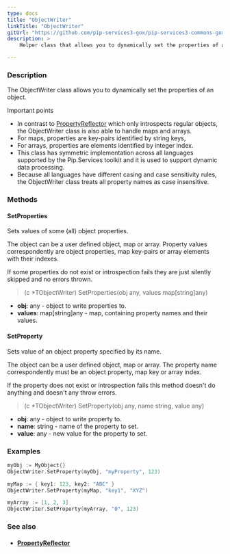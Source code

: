 ```yaml
---
type: docs
title: "ObjectWriter"
linkTitle: "ObjectWriter"
gitUrl: "https://github.com/pip-services3-gox/pip-services3-commons-gox"
description: >
    Helper class that allows you to dynamically set the properties of an object. 

---
```


### Description

The ObjectWriter class allows you to dynamically set the properties of an object. 

Important points

- In contrast to [PropertyReflector](../property_reflector) which only introspects regular objects, the ObjectWriter class is also able to handle maps and arrays.
- For maps, properties are key-pairs identified by string keys,
- For arrays, properties are elements identified by integer index.
- This class has symmetric implementation across all languages supported by the Pip.Services toolkit and it is used to support dynamic data processing.
- Because all languages have different casing and case sensitivity rules, the ObjectWriter class treats all property names as case insensitive.

### Methods

#### SetProperties
Sets values of some (all) object properties.

The object can be a user defined object, map or array.
Property values correspondently are object properties,
map key-pairs or array elements with their indexes.

If some properties do not exist or introspection fails
they are just silently skipped and no errors thrown.

> (c *TObjectWriter) SetProperties(obj any, values map[string]any)

- **obj**: any - object to write properties to.
- **values**: map[string]any - map, containing property names and their values.

#### SetProperty
Sets value of an object property specified by its name.
 
The object can be a user defined object, map or array.
The property name correspondently must be an object property,
map key or array index.

If the property does not exist or introspection fails
this method doesn't do anything and doesn't any throw errors.

> (c *TObjectWriter) SetProperty(obj any, name string, value any)

- **obj**: any - object to write property to.
- **name**: string - name of the property to set.
- **value**: any - new value for the property to set.

### Examples

```go
myObj := MyObject{}
ObjectWriter.SetProperty(myObj, "myProperty", 123)

myMap := { key1: 123, key2: "ABC" }
ObjectWriter.SetProperty(myMap, "key1", "XYZ")

myArray := [1, 2, 3]
ObjectWriter.SetProperty(myArray, "0", 123)

```

### See also
- #### [PropertyReflector](../property_reflector)



